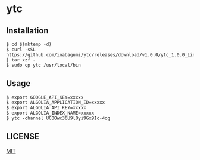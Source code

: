 # ytc

## Installation

```console
$ cd $(mktemp -d)
$ curl -sSL https://github.com/inabagumi/ytc/releases/download/v1.0.0/ytc_1.0.0_Linux_x86_64.tar.gz | tar xzf -
$ sudo cp ytc /usr/local/bin
```

## Usage

```console
$ export GOOGLE_API_KEY=xxxxx
$ export ALGOLIA_APPLICATION_ID=xxxxx
$ export ALGOLIA_API_KEY=xxxxx
$ export ALGOLIA_INDEX_NAME=xxxxx
$ ytc -channel UC0Owc36U9lOyi9Gx9Ic-4qg
```

## LICENSE

[MIT](LICENSE)
